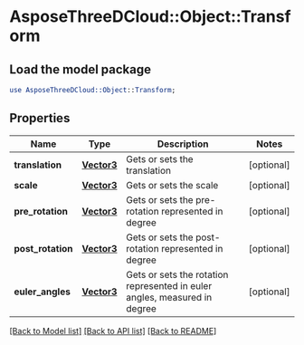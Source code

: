 # AsposeThreeDCloud::Object::Transform

## Load the model package
```perl
use AsposeThreeDCloud::Object::Transform;
```

## Properties
Name | Type | Description | Notes
------------ | ------------- | ------------- | -------------
**translation** | [**Vector3**](Vector3.md) | Gets or sets the translation | [optional] 
**scale** | [**Vector3**](Vector3.md) | Gets or sets the scale | [optional] 
**pre_rotation** | [**Vector3**](Vector3.md) | Gets or sets the pre-rotation represented in degree | [optional] 
**post_rotation** | [**Vector3**](Vector3.md) | Gets or sets the post-rotation represented in degree | [optional] 
**euler_angles** | [**Vector3**](Vector3.md) | Gets or sets the rotation represented in euler angles, measured in degree              | [optional] 

[[Back to Model list]](../README.md#documentation-for-models) [[Back to API list]](../README.md#documentation-for-api-endpoints) [[Back to README]](../README.md)


